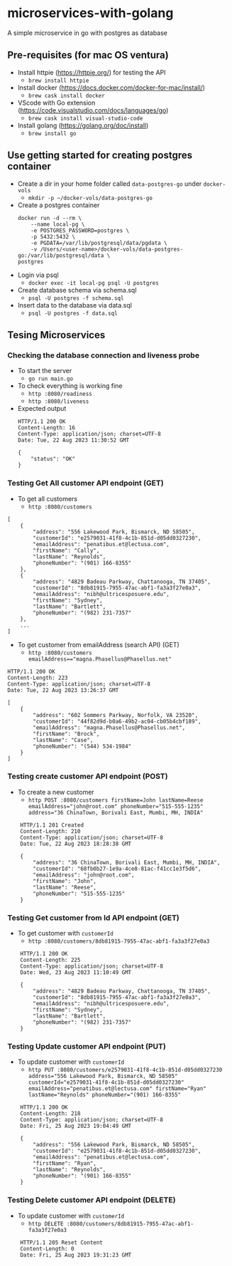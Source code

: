 # microservices-with-golang

A simple microservice in go with postgres as database

## Pre-requisites (for mac OS ventura)
- Install httpie (https://httpie.org/) for testing the API
    - `brew install httpie`
- Install docker (https://docs.docker.com/docker-for-mac/install/)
    - `brew cask install docker`
- VScode with Go extension (https://code.visualstudio.com/docs/languages/go)
    - `brew cask install visual-studio-code`
- Install golang (https://golang.org/doc/install)
    - `brew install go`


## Use getting started for creating postgres container
- Create a dir in your home folder called `data-postgres-go` under `docker-vols`
    - `mkdir -p ~/docker-vols/data-postgres-go`
- Create a postgres container
    ```shell
    docker run -d --rm \
        --name local-pg \
        -e POSTGRES_PASSWORD=postgres \
        -p 5432:5432 \
        -e PGDATA=/var/lib/postgresql/data/pgdata \
        -v /Users/<user-name>/docker-vols/data-postgres-go:/var/lib/postgresql/data \
    postgres
    ```
- Login via psql
    - `docker exec -it local-pg psql -U postgres`
- Create database schema via schema.sql
    - `psql -U postgres -f schema.sql`
- Insert data to the database via data.sql
    - `psql -U postgres -f data.sql`

## Tesing Microservices
### Checking the database connection and liveness probe
- To start the server
    - `go run main.go`
- To check everything is working fine
    - `http :8080/readiness`
    - `http :8080/liveness`
- Expected output
    ```shell
    HTTP/1.1 200 OK
    Content-Length: 16
    Content-Type: application/json; charset=UTF-8
    Date: Tue, 22 Aug 2023 11:30:52 GMT

    {
        "status": "OK"
    }
    ```
### Testing Get All customer API endpoint (GET)
- To get all customers
    - `http :8080/customers`
```shell
[
    {
        "address": "556 Lakewood Park, Bismarck, ND 58505",
        "customerId": "e2579031-41f8-4c1b-851d-d05dd0327230",
        "emailAddress": "penatibus.et@lectusa.com",
        "firstName": "Cally",
        "lastName": "Reynolds",
        "phoneNumber": "(901) 166-8355"
    },
    {
        "address": "4829 Badeau Parkway, Chattanooga, TN 37405",
        "customerId": "8db81915-7955-47ac-abf1-fa3a3f27e0a3",
        "emailAddress": "nibh@ultricesposuere.edu",
        "firstName": "Sydney",
        "lastName": "Bartlett",
        "phoneNumber": "(982) 231-7357"
    },
    ...
]
```
- To get customer from emailAddress (search API) (GET)
    - `http :8080/customers emailAddress=="magna.Phasellus@Phasellus.net"`
```shell
HTTP/1.1 200 OK
Content-Length: 223
Content-Type: application/json; charset=UTF-8
Date: Tue, 22 Aug 2023 13:26:37 GMT

[
    {
        "address": "602 Sommers Parkway, Norfolk, VA 23520",
        "customerId": "44f82d9d-b0a6-49b2-ac04-cb05b4cbf189",
        "emailAddress": "magna.Phasellus@Phasellus.net",
        "firstName": "Brock",
        "lastName": "Case",
        "phoneNumber": "(544) 534-1984"
    }
]
```
### Testing create customer API endpoint (POST)

- To create a new customer
    - `http POST :8080/customers firstName=John lastName=Reese emailAddress="john@root.com" phoneNumber="515-555-1235" address="36 ChinaTown, Borivali East, Mumbi, MH, INDIA"`
```shell
    HTTP/1.1 201 Created
    Content-Length: 210
    Content-Type: application/json; charset=UTF-8
    Date: Tue, 22 Aug 2023 18:28:38 GMT

    {
        "address": "36 ChinaTown, Borivali East, Mumbi, MH, INDIA",
        "customerId": "68fb0b27-1e9a-4ce8-81ac-f41cc1e3f5d6",
        "emailAddress": "john@root.com",
        "firstName": "John",
        "lastName": "Reese",
        "phoneNumber": "515-555-1235"
    }
```
### Testing Get customer from Id API endpoint (GET)
- To get customer with `customerId`
    - `http :8080/customers/8db81915-7955-47ac-abf1-fa3a3f27e0a3`
```shell
    HTTP/1.1 200 OK
    Content-Length: 225
    Content-Type: application/json; charset=UTF-8
    Date: Wed, 23 Aug 2023 11:10:49 GMT

    {
        "address": "4829 Badeau Parkway, Chattanooga, TN 37405",
        "customerId": "8db81915-7955-47ac-abf1-fa3a3f27e0a3",
        "emailAddress": "nibh@ultricesposuere.edu",
        "firstName": "Sydney",
        "lastName": "Bartlett",
        "phoneNumber": "(982) 231-7357"
    }
```

### Testing Update customer API endpoint (PUT)
- To update customer with `customerId`
    - `http PUT :8080/customers/e2579031-41f8-4c1b-851d-d05dd0327230 address="556 Lakewood Park, Bismarck, ND 58505" customerId="e2579031-41f8-4c1b-851d-d05dd0327230" emailAddress="penatibus.et@lectusa.com" firstName="Ryan" lastName="Reynolds" phoneNumber="(901) 166-8355"`
```shell
    HTTP/1.1 200 OK
    Content-Length: 218
    Content-Type: application/json; charset=UTF-8
    Date: Fri, 25 Aug 2023 19:04:49 GMT

    {
        "address": "556 Lakewood Park, Bismarck, ND 58505",
        "customerId": "e2579031-41f8-4c1b-851d-d05dd0327230",
        "emailAddress": "penatibus.et@lectusa.com",
        "firstName": "Ryan",
        "lastName": "Reynolds",
        "phoneNumber": "(901) 166-8355"
    }
```

### Testing Delete customer API endpoint (DELETE)
- To update customer with `customerId`
    - `http DELETE :8080/customers/8db81915-7955-47ac-abf1-fa3a3f27e0a3`
```shell
    HTTP/1.1 205 Reset Content
    Content-Length: 0
    Date: Fri, 25 Aug 2023 19:31:23 GMT
```
